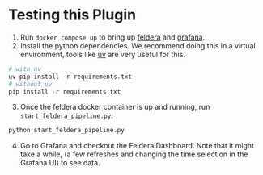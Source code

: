 # Testing this Plugin

1. Run `docker compose up` to bring up [feldera](http://localhost:8080) and [grafana](http://localhost:3000).
2. Install the python dependencies. We recommend doing this in a virtual environment, tools like [uv](https://github.com/astral-sh/uv) are very useful for this.
```py
# with uv
uv pip install -r requirements.txt
# without uv
pip install -r requirements.txt
```
3. Once the feldera docker container is up and running, run `start_feldera_pipeline.py`.
```py
python start_feldera_pipeline.py
```

4. Go to Grafana and checkout the Feldera Dashboard. Note that it might take a while, (a few refreshes and changing the time selection in the Grafana UI) 
   to see data.

<!-- # Grafana data source plugin template -->
<!---->
<!-- This template is a starting point for building a Data Source Plugin for Grafana. -->
<!---->
<!-- ## What are Grafana data source plugins? -->
<!---->
<!-- Grafana supports a wide range of data sources, including Prometheus, MySQL, and even Datadog. There’s a good chance you can already visualize metrics from the systems you have set up. In some cases, though, you already have an in-house metrics solution that you’d like to add to your Grafana dashboards. Grafana Data Source Plugins enables integrating such solutions with Grafana. -->
<!---->
<!-- ## Getting started -->
<!---->
<!-- ### Backend -->
<!---->
<!-- 1. Update [Grafana plugin SDK for Go](https://grafana.com/developers/plugin-tools/key-concepts/backend-plugins/grafana-plugin-sdk-for-go) dependency to the latest minor version: -->
<!---->
<!--    ```bash -->
<!--    go get -u github.com/grafana/grafana-plugin-sdk-go -->
<!--    go mod tidy -->
<!--    ``` -->
<!---->
<!-- 2. Build backend plugin binaries for Linux, Windows and Darwin: -->
<!---->
<!--    ```bash -->
<!--    mage -v -->
<!--    ``` -->
<!---->
<!-- 3. List all available Mage targets for additional commands: -->
<!---->
<!--    ```bash -->
<!--    mage -l -->
<!--    ``` -->
<!---->
<!-- ### Frontend -->
<!---->
<!-- 1. Install dependencies -->
<!---->
<!--    ```bash -->
<!--    npm install -->
<!--    ``` -->
<!---->
<!-- 2. Build plugin in development mode and run in watch mode -->
<!---->
<!--    ```bash -->
<!--    npm run dev -->
<!--    ``` -->
<!---->
<!-- 3. Build plugin in production mode -->
<!---->
<!--    ```bash -->
<!--    npm run build -->
<!--    ``` -->
<!---->
<!-- 4. Run the tests (using Jest) -->
<!---->
<!--    ```bash -->
<!--    # Runs the tests and watches for changes, requires git init first -->
<!--    npm run test -->
<!---->
<!--    # Exits after running all the tests -->
<!--    npm run test:ci -->
<!--    ``` -->
<!---->
<!-- 5. Spin up a Grafana instance and run the plugin inside it (using Docker) -->
<!---->
<!--    ```bash -->
<!--    npm run server -->
<!--    ``` -->
<!---->
<!-- 6. Run the E2E tests (using Cypress) -->
<!---->
<!--    ```bash -->
<!--    # Spins up a Grafana instance first that we tests against -->
<!--    npm run server -->
<!---->
<!--    # Starts the tests -->
<!--    npm run e2e -->
<!--    ``` -->
<!---->
<!-- 7. Run the linter -->
<!---->
<!--    ```bash -->
<!--    npm run lint -->
<!---->
<!--    # or -->
<!---->
<!--    npm run lint:fix -->
<!--    ``` -->
<!---->
<!-- # Distributing your plugin -->
<!---->
<!-- When distributing a Grafana plugin either within the community or privately the plugin must be signed so the Grafana application can verify its authenticity. This can be done with the `@grafana/sign-plugin` package. -->
<!---->
<!-- _Note: It's not necessary to sign a plugin during development. The docker development environment that is scaffolded with `@grafana/create-plugin` caters for running the plugin without a signature._ -->
<!---->
<!-- ## Initial steps -->
<!---->
<!-- Before signing a plugin please read the Grafana [plugin publishing and signing criteria](https://grafana.com/legal/plugins/#plugin-publishing-and-signing-criteria) documentation carefully. -->
<!---->
<!-- `@grafana/create-plugin` has added the necessary commands and workflows to make signing and distributing a plugin via the grafana plugins catalog as straightforward as possible. -->
<!---->
<!-- Before signing a plugin for the first time please consult the Grafana [plugin signature levels](https://grafana.com/legal/plugins/#what-are-the-different-classifications-of-plugins) documentation to understand the differences between the types of signature level. -->
<!---->
<!-- 1. Create a [Grafana Cloud account](https://grafana.com/signup). -->
<!-- 2. Make sure that the first part of the plugin ID matches the slug of your Grafana Cloud account. -->
<!--    - _You can find the plugin ID in the `plugin.json` file inside your plugin directory. For example, if your account slug is `acmecorp`, you need to prefix the plugin ID with `acmecorp-`._ -->
<!-- 3. Create a Grafana Cloud API key with the `PluginPublisher` role. -->
<!-- 4. Keep a record of this API key as it will be required for signing a plugin -->
<!---->
<!-- ## Signing a plugin -->
<!---->
<!-- ### Using Github actions release workflow -->
<!---->
<!-- If the plugin is using the github actions supplied with `@grafana/create-plugin` signing a plugin is included out of the box. The [release workflow](./.github/workflows/release.yml) can prepare everything to make submitting your plugin to Grafana as easy as possible. Before being able to sign the plugin however a secret needs adding to the Github repository. -->
<!---->
<!-- 1. Please navigate to "settings > secrets > actions" within your repo to create secrets. -->
<!-- 2. Click "New repository secret" -->
<!-- 3. Name the secret "GRAFANA_API_KEY" -->
<!-- 4. Paste your Grafana Cloud API key in the Secret field -->
<!-- 5. Click "Add secret" -->
<!---->
<!-- #### Push a version tag -->
<!---->
<!-- To trigger the workflow we need to push a version tag to github. This can be achieved with the following steps: -->
<!---->
<!-- 1. Run `npm version <major|minor|patch>` -->
<!-- 2. Run `git push origin main --follow-tags` -->
<!---->
<!-- ## Learn more -->
<!---->
<!-- Below you can find source code for existing app plugins and other related documentation. -->
<!---->
<!-- - [Basic data source plugin example](https://github.com/grafana/grafana-plugin-examples/tree/master/examples/datasource-basic#readme) -->
<!-- - [`plugin.json` documentation](https://grafana.com/developers/plugin-tools/reference/plugin-json) -->
<!-- - [How to sign a plugin?](https://grafana.com/developers/plugin-tools/publish-a-plugin/sign-a-plugin) -->
